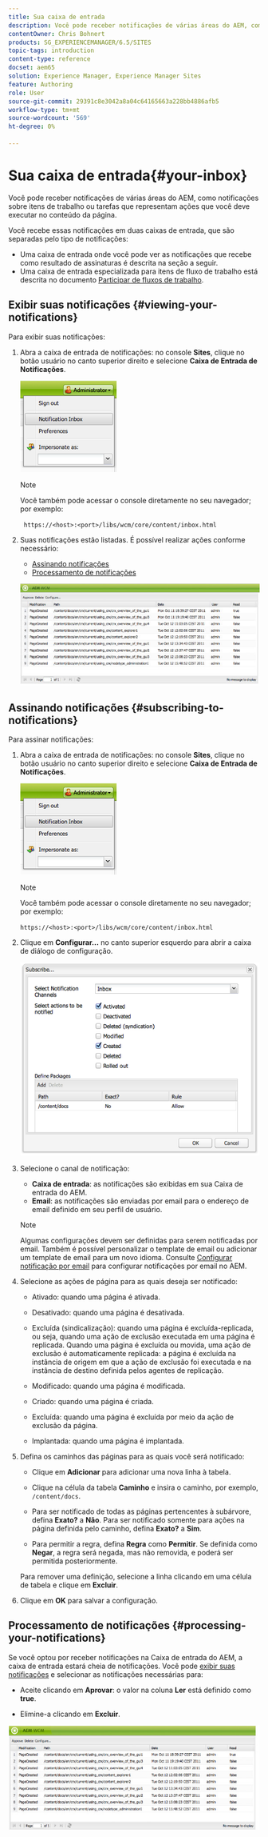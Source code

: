 ```yaml
---
title: Sua caixa de entrada
description: Você pode receber notificações de várias áreas do AEM, como notificações sobre itens de trabalho ou tarefas que representam ações que você deve executar no conteúdo da página.
contentOwner: Chris Bohnert
products: SG_EXPERIENCEMANAGER/6.5/SITES
topic-tags: introduction
content-type: reference
docset: aem65
solution: Experience Manager, Experience Manager Sites
feature: Authoring
role: User
source-git-commit: 29391c8e3042a8a04c64165663a228bb4886afb5
workflow-type: tm+mt
source-wordcount: '569'
ht-degree: 0%

---
```


# Sua caixa de entrada{#your-inbox}

Você pode receber notificações de várias áreas do AEM, como notificações sobre itens de trabalho ou tarefas que representam ações que você deve executar no conteúdo da página.

Você recebe essas notificações em duas caixas de entrada, que são separadas pelo tipo de notificações:

* Uma caixa de entrada onde você pode ver as notificações que recebe como resultado de assinaturas é descrita na seção a seguir.
* Uma caixa de entrada especializada para itens de fluxo de trabalho está descrita no documento [Participar de fluxos de trabalho](/help/sites-classic-ui-authoring/classic-workflows-participating.md).

## Exibir suas notificações {#viewing-your-notifications}

Para exibir suas notificações:

1. Abra a caixa de entrada de notificações: no console **Sites**, clique no botão usuário no canto superior direito e selecione **Caixa de Entrada de Notificações**.

   ![screen_shot_2012-02-08at105226am](assets/screen_shot_2012-02-08at105226am.png)

   >[!NOTE]
   >
   >Você também pode acessar o console diretamente no seu navegador; por exemplo:
   >
   >
   >` https://<host>:<port>/libs/wcm/core/content/inbox.html`

1. Suas notificações estão listadas. É possível realizar ações conforme necessário:

   * [Assinando notificações](#subscribing-to-notifications)
   * [Processamento de notificações](#processing-your-notifications)

   ![chlimage_1-4](assets/chlimage_1-4.jpeg)

## Assinando notificações {#subscribing-to-notifications}

Para assinar notificações:

1. Abra a caixa de entrada de notificações: no console **Sites**, clique no botão usuário no canto superior direito e selecione **Caixa de Entrada de Notificações**.

   ![screen_shot_2012-02-08at105226am-1](assets/screen_shot_2012-02-08at105226am-1.png)

   >[!NOTE]
   >
   >Você também pode acessar o console diretamente no seu navegador; por exemplo:
   >
   >
   >`https://<host>:<port>/libs/wcm/core/content/inbox.html`

1. Clique em **Configurar...** no canto superior esquerdo para abrir a caixa de diálogo de configuração.

   ![screen_shot_2012-02-08at11056am](assets/screen_shot_2012-02-08at111056am.png)

1. Selecione o canal de notificação:

   * **Caixa de entrada**: as notificações são exibidas em sua Caixa de entrada do AEM.
   * **Email**: as notificações são enviadas por email para o endereço de email definido em seu perfil de usuário.

   >[!NOTE]
   >
   >Algumas configurações devem ser definidas para serem notificadas por email. Também é possível personalizar o template de email ou adicionar um template de email para um novo idioma. Consulte [Configurar notificação por email](/help/sites-administering/notification.md#configuringemailnotification) para configurar notificações por email no AEM.

1. Selecione as ações de página para as quais deseja ser notificado:

   * Ativado: quando uma página é ativada.
   * Desativado: quando uma página é desativada.
   * Excluída (sindicalização): quando uma página é excluída-replicada, ou seja, quando uma ação de exclusão executada em uma página é replicada.
Quando uma página é excluída ou movida, uma ação de exclusão é automaticamente replicada: a página é excluída na instância de origem em que a ação de exclusão foi executada e na instância de destino definida pelos agentes de replicação.

   * Modificado: quando uma página é modificada.
   * Criado: quando uma página é criada.
   * Excluída: quando uma página é excluída por meio da ação de exclusão da página.
   * Implantada: quando uma página é implantada.

1. Defina os caminhos das páginas para as quais você será notificado:

   * Clique em **Adicionar** para adicionar uma nova linha à tabela.
   * Clique na célula da tabela **Caminho** e insira o caminho, por exemplo, `/content/docs`.

   * Para ser notificado de todas as páginas pertencentes à subárvore, defina **Exato?** a **Não**.
Para ser notificado somente para ações na página definida pelo caminho, defina **Exato?** a **Sim**.

   * Para permitir a regra, defina **Regra** como **Permitir**. Se definida como **Negar**, a regra será negada, mas não removida, e poderá ser permitida posteriormente.

   Para remover uma definição, selecione a linha clicando em uma célula de tabela e clique em **Excluir**.

1. Clique em **OK** para salvar a configuração.

## Processamento de notificações {#processing-your-notifications}

Se você optou por receber notificações na Caixa de entrada do AEM, a caixa de entrada estará cheia de notificações. Você pode [exibir suas notificações](#viewing-your-notifications) e selecionar as notificações necessárias para:

* Aceite clicando em **Aprovar**: o valor na coluna **Ler** está definido como **true**.

* Elimine-a clicando em **Excluir**.

![chlimage_1-5](assets/chlimage_1-5.jpeg)
